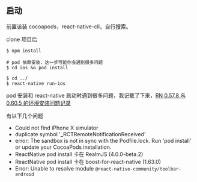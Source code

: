 ## 启动

前置该装 cocoapods，react-native-cli，自行搜索。

clone 项目后

```
$ npm install

# pod 依赖安装，这一步可能你会遇到很多问题
$ cd ios && pod install

$ cd ../
$ react-native run-ios
```

pod 安装和 react-native 启动时遇到很多问题，我记载了下来，[RN 0.57.8 与 0.60.5 的环境安装问题记录](https://www.cnblogs.com/everlose/p/13359557.html)

有以下几个问题

* Could not find iPhone X simulator
* duplicate symbol '_RCTRemoteNotificationReceived'
* error: The sandbox is not in sync with the Podfile.lock. Run 'pod install' or update your CocoaPods installation.
* ReactNative pod install 卡在 RealmJS (4.0.0-beta.2)
* ReactNative pod install 卡在 boost-for-react-native (1.63.0)
* Error: Unable to resolve module `@react-native-community/toolbar-android`
